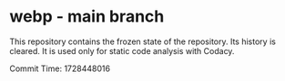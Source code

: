 # webp - main branch

This repository contains the frozen state of the repository.
Its history is cleared. It is used only for static code
analysis with Codacy.

Commit Time: 1728448016